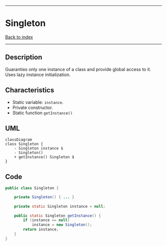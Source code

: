 
---
# Singleton

[Back to index](../README.md)

---

## Description

Guaranties only one instance of a class and provide global access to it.
Uses lazy instance initialization.

## Characteristics

- Static variable: `instance`.
- Private constructor.
- Static function `getInstance()`

## UML

```mermaid
classDiagram
class Singleton {
	- Singleton instance $
	- Singleton()
	+ getInstance() Singleton $
}
```
## Code

```java
public class Singleton { 

	private Singleton() { ... }
	
	private static Singleton instance = null;
	
	public static Singleton getInstance() {
		if (instance == null)
			instance = new Singleton();
		return instance;
	}
}
```